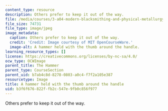 ```yaml
---
content_type: resource
description: Others prefer to keep it out of the way.
file: /media/courses/3-a04-modern-blacksmithing-and-physical-metallurgy-fall-2008/b3f6f676822ffb2c547e9fb0c856f977_013.jpg
file_size: 74731
file_type: image/jpeg
image_metadata:
  caption: Others prefer to keep it out of the way.
  credit: 'Credit: Image courtesy of MIT OpenCourseWare.'
  image-alt: A hammer held with the thumb around the handle.
learning_resource_types: []
license: https://creativecommons.org/licenses/by-nc-sa/4.0/
ocw_type: OCWImage
parent_title: The Hammer
parent_type: CourseSection
parent_uid: b7ab4c8d-8278-0803-a0c4-f7f2a105e387
resourcetype: Image
title: A hammer held with the thumb around the handle
uid: b3f6f676-822f-fb2c-547e-9fb0c856f977
---
```

Others prefer to keep it out of the way.